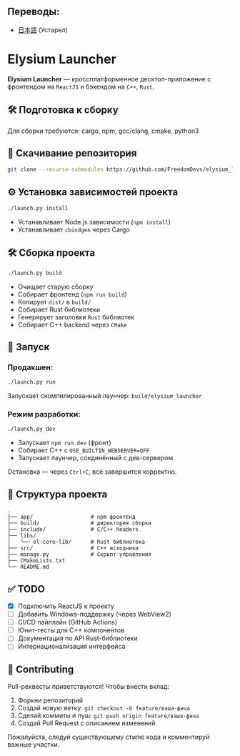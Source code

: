 ## Переводы:
- [日本語](README_JP.md) (Устарел)

# Elysium Launcher

**Elysium Launcher** — кроссплатформенное десктоп-приложение с фронтендом на `ReactJS` и бэкендом на `C++`, `Rust`.

## 🛠️ Подготовка к сборку

Для сборки требуются: cargo, npm, gcc/clang, cmake, python3

## 🧱 Скачивание репозитория

```bash
git clone --recurse-submodules https://github.com/FreedomDevs/elysium_launcher.git 
```

## ⚙️ Установка зависимостей проекта

```bash
./launch.py install
```

- Устанавливает Node.js зависимости (`npm install`)
- Устанавливает `cbindgen` через Cargo

## 🛠️ Сборка проекта

```bash
./launch.py build
```

- Очищает старую сборку
- Собирает фронтенд (`npm run build`)
- Копирует `dist/` в `build/`
- Собирает Rust библиотеки 
- Генерирует заголовки `Rust` библиотек
- Собирает C++ backend через `CMake`

## 🚀 Запуск

### Продакшен:

```bash
./launch.py run
```

Запускает скомпилированный лаунчер: `build/elysium_launcher`

### Режим разработки:

```bash
./launch.py dev
```

- Запускает `npm run dev` (фронт)
- Собирает C++ с `USE_BUILTIN_WEBSERVER=OFF`
- Запускает лаунчер, соединённый с дев-сервером

Остановка — через `Ctrl+C`, всё завершится корректно.

## 🧱 Структура проекта

```
.
├── app/                  # npm фронтенд
├── build/                # директория сборки
├── include/              # C/C++ headers
├── libs/
│   └── el-core-lib/      # Rust библиотека
├── src/                  # C++ исходники
├── manage.py             # Скрипт управления
├── CMakeLists.txt
└── README.md
```

## ✅ TODO

- [X] Подключить ReactJS к проекту
- [ ] Добавить Windows-поддержку (через WebView2)
- [ ] CI/CD пайплайн (GitHub Actions)
- [ ] Юнит-тесты для C++ компонентов
- [ ] Документация по API Rust-библиотеки
- [ ] Интернационализация интерфейса

## 🤝 Contributing

Pull-реквесты приветствуются! Чтобы внести вклад:

1. Форкни репозиторий
2. Создай новую ветку: `git checkout -b feature/ваша-фича`
3. Сделай коммиты и пуш: `git push origin feature/ваша-фича`
4. Создай Pull Request с описанием изменений

Пожалуйста, следуй существующему стилю кода и комментируй важные участки.
